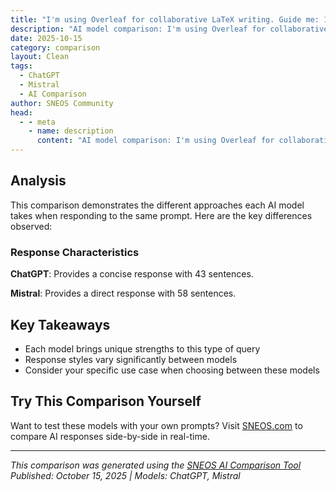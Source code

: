```yaml
---
title: "I'm using Overleaf for collaborative LaTeX writing. Guide me: 1) Create project from template or blank"
description: "AI model comparison: I'm using Overleaf for collaborative LaTeX writing. Guide me: 1) Create project from template or bla..."
date: 2025-10-15
category: comparison
layout: Clean
tags:
  - ChatGPT
  - Mistral
  - AI Comparison
author: SNEOS Community
head:
  - - meta
    - name: description
      content: "AI model comparison: I'm using Overleaf for collaborative LaTeX writing. Guide me: 1) Create project from template or blank..."
---
```


<ChatComparison
  title="I'm using Overleaf for collaborative LaTeX writing. Guide me: 1) Create project from template or blank"
  prompt="I'm using Overleaf for collaborative LaTeX writing. Guide me: 1) Create project from template or blank"
  :responses='{"ChatGPT": "Creating a project in Overleaf can be done in two ways: from a template or from a blank project. Below, I\u0027ll guide you through both methods.\n\n### 1. Creating a Project from a Template\n\n1. **Log in to Overleaf**: Go to [Overleaf](https://www.overleaf.com) and log in to your account.\n   \n2. **Create a New Project**:\n   - Click on the green \u0022New Project\u0022 button on the dashboard.\n   - In the dropdown menu, select \u0022Templates\u0022.\n\n3. **Browse Templates**: \n   - You will be taken to a page where you can browse through various templates.\n   - You can use the search bar to find a specific template (e.g., \u0022Thesis\u0022, \u0022Presentation\u0022, \u0022Article\u0022, etc.).\n   - Click on any template to view more details.\n\n4. **Use the Template**:\n   - Once you find a template you like, click on the \u0022Open as Template\u0022 button.\n   - This will create a new project based on that template.\n\n5. **Start Editing**: \n   - You can now start customizing the template to fit your needs.\n\n### 2. Creating a Project from a Blank Project\n\n1. **Log in to Overleaf**: Go to [Overleaf](https://www.overleaf.com) and log in to your account.\n\n2. **Create a New Project**:\n   - Click on the green \u0022New Project\u0022 button on the dashboard.\n   - In the dropdown menu, select \u0022Blank Project\u0022.\n\n3. **Name Your Project**:\n   - A prompt will appear asking you to name your new project. Type in a name and click \u0022Create\u0022.\n\n4. **Start Writing**:\n   - You will be taken to the Overleaf editor with a blank document. \n   - You can start writing your LaTeX code right away.\n\n### Additional Notes\n\n- **Collaboration**: After creating your project (either from a template or blank), you can invite collaborators by clicking on the \u0022Share\u0022 button at the top right corner of the editor. You can then enter their email addresses to send invitations.\n\n- **File Management**: Use the file tree on the left side of the editor to manage your project files. You can add new files or folders as needed.\n\n- **Compile**: Overleaf automatically compiles your LaTeX document. You can view the output PDF in the right pane.\n\nIf you have any specific questions or need further guidance on either method, feel free to ask!", "Mistral": "Sure! Overleaf is a great platform for collaborative LaTeX writing. Here\u2019s a step-by-step guide to help you create a project from a template or start from a blank document:\n\n### Creating a Project from a Template\n\n1. **Log In to Overleaf:**\n   - Go to [Overleaf](https://www.overleaf.com/).\n   - Log in with your credentials.\n\n2. **Create a New Project:**\n   - Click on the \u0022New Project\u0022 button, usually found on the top right of the dashboard.\n\n3. **Choose a Template:**\n   - You will see several options for creating a new project. Click on \u0022New Project from Template.\u0022\n   - Browse through the available templates. Overleaf offers a variety of templates for different types of documents (e.g., articles, reports, theses, presentations).\n   - Select the template that best fits your needs by clicking on it.\n\n4. **Name Your Project:**\n   - Give your project a name. This name will be used to identify your project in your dashboard.\n   - Click on the \u0022Create\u0022 button.\n\n5. **Start Editing:**\n   - Your new project will open in the Overleaf editor. You can start editing the LaTeX code immediately.\n\n### Creating a Project from a Blank Document\n\n1. **Log In to Overleaf:**\n   - Go to [Overleaf](https://www.overleaf.com/).\n   - Log in with your credentials.\n\n2. **Create a New Project:**\n   - Click on the \u0022New Project\u0022 button, usually found on the top right of the dashboard.\n\n3. **Choose Blank Project:**\n   - You will see several options for creating a new project. Click on \u0022Blank Project.\u0022\n\n4. **Name Your Project:**\n   - Give your project a name. This name will be used to identify your project in your dashboard.\n   - Click on the \u0022Create\u0022 button.\n\n5. **Start Editing:**\n   - Your new project will open in the Overleaf editor with a basic LaTeX document structure. You can start editing the LaTeX code immediately.\n\n### Basic LaTeX Document Structure\n\nIf you choose to start from a blank document, you will typically see a basic LaTeX structure like this:\n\n\u0060\u0060\u0060latex\n\\documentclass{article}\n\\usepackage[utf8]{inputenc}\n\n\\title{Your Title}\n\\author{Your Name}\n\\date{\\today}\n\n\\begin{document}\n\n\\maketitle\n\n\\section{Introduction}\nYour text goes here.\n\n\\end{document}\n\u0060\u0060\u0060\n\n### Collaborating on Overleaf\n\n1. **Invite Collaborators:**\n   - Click on the \u0022Share\u0022 button at the top right of the editor.\n   - Enter the email addresses of your collaborators.\n   - Set their permissions (e.g., read-only, read and write).\n   - Click \u0022Add\u0022 to send the invitations.\n\n2. **Real-Time Collaboration:**\n   - Once your collaborators accept the invitation, they can edit the document in real-time.\n   - Changes made by collaborators will be visible to everyone working on the document.\n\n3. **Version Control:**\n   - Overleaf automatically saves versions of your document. You can access previous versions by clicking on the \u0022History\u0022 button.\n\nThat\u2019s it! You\u2019re now ready to start collaborating on your LaTeX document using Overleaf. If you have any specific questions or need further assistance, feel free to ask!"}' published-date="{DateTime.UtcNow:HH:mm}"
/>

## Analysis

This comparison demonstrates the different approaches each AI model takes when responding to the same prompt. Here are the key differences observed:

### Response Characteristics

**ChatGPT**: Provides a concise response with 43 sentences. 

**Mistral**: Provides a direct response with 58 sentences. 

## Key Takeaways

- Each model brings unique strengths to this type of query
- Response styles vary significantly between models
- Consider your specific use case when choosing between these models

## Try This Comparison Yourself

Want to test these models with your own prompts? Visit [SNEOS.com](https://sneos.com) to compare AI responses side-by-side in real-time.

---

*This comparison was generated using the [SNEOS AI Comparison Tool](https://sneos.com)*
*Published: October 15, 2025 | Models: ChatGPT, Mistral*
